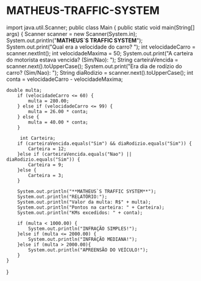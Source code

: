 # MATHEUS-TRAFFIC-SYSTEM

import java.util.Scanner;
public class Main {
    public static void main(String[] args) {
        Scanner scanner = new Scanner(System.in);
        System.out.println("**MATHEUS`S TRAFFIC SYSTEM**");
        System.out.print("Qual era a velocidade do carro? ");
        int velocidadeCarro = scanner.nextInt();
        int velocidadeMaxima = 50;
        System.out.print("A carteira do motorista estava vencida? (Sim/Nao): ");
        String carteiraVencida = scanner.next().toUpperCase();
        System.out.print("Era dia de rodízio do carro? (Sim/Nao): ");
        String diaRodizio = scanner.next().toUpperCase();
        int conta = velocidadeCarro - velocidadeMaxima;
        
    double multa;
        if (velocidadeCarro <= 60) {
            multa = 280.00;
        } else if (velocidadeCarro <= 99) {
            multa = 26.00 * conta;
        } else {
            multa = 40.00 * conta;
        }
        
         int Carteira;
        if (carteiraVencida.equals("Sim") && diaRodizio.equals("Sim")) {
            Carteira = 12;
        }else if (carteiraVencida.equals("Nao") || diaRodizio.equals("Sim")) {
            Carteira = 9;
        }else {
            Carteira = 3;
        }
        
        System.out.println("**MATHEUS`S TRAFFIC SYSTEM**");
        System.out.println("RELATÓRIO:");
        System.out.println("Valor da multa: R$" + multa);
        System.out.println("Pontos na carteira: " + Carteira);
        System.out.println("KMs excedidos: " + conta);
        
        if (multa < 1000.00) {
            System.out.println("INFRAÇÃO SIMPLES!");
        }else if (multa <= 2000.00) {
            System.out.println("INFRAÇÃO MEDIANA!");
        }else if (multa > 2000.00){
            System.out.println("APREENSÃO DO VEÍCULO!");
        }
    }
}
